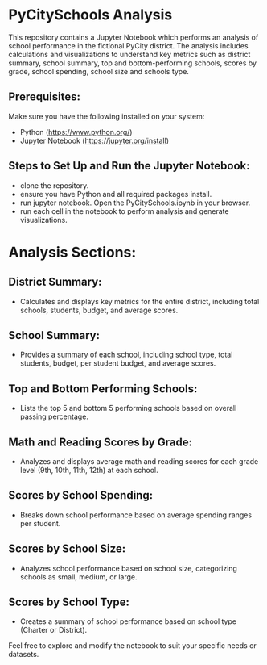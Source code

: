 # PyCitySchools Analysis

This repository contains a Jupyter Notebook which performs an analysis of school performance in the fictional PyCity district. The analysis includes calculations and visualizations to understand key metrics such as district summary, school summary, top and bottom-performing schools, scores by grade, school spending, school size and schools type.

## Prerequisites:
Make sure you have the following installed on your system:
- Python (https://www.python.org/)
- Jupyter Notebook (https://jupyter.org/install)

## Steps to Set Up and Run the Jupyter Notebook:
- clone the repository.
- ensure you have Python and all required packages install.
- run jupyter notebook. Open the PyCitySchools.ipynb in your browser.
- run each cell in the notebook to perform analysis and generate visualizations.

# Analysis Sections:

## District Summary:
- Calculates and displays key metrics for the entire district, including total schools, students, budget, and average scores.
  
## School Summary:
- Provides a summary of each school, including school type, total students, budget, per student budget, and average scores.
  
## Top and Bottom Performing Schools:
- Lists the top 5 and bottom 5 performing schools based on overall passing percentage.
  
## Math and Reading Scores by Grade:
- Analyzes and displays average math and reading scores for each grade level (9th, 10th, 11th, 12th) at each school.

## Scores by School Spending:
- Breaks down school performance based on average spending ranges per student.

## Scores by School Size:
- Analyzes school performance based on school size, categorizing schools as small, medium, or large.

## Scores by School Type:
- Creates a summary of school performance based on school type (Charter or District).

Feel free to explore and modify the notebook to suit your specific needs or datasets.
